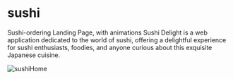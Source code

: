 # sushi
Sushi-ordering Landing Page, with animations
Sushi Delight is a web application dedicated to the world of sushi, offering a delightful experience for sushi enthusiasts, foodies, and anyone curious about this exquisite Japanese cuisine.

![sushiHome](https://github.com/Lyam0udi/sushi/assets/67929106/bb3bfa2e-b27a-4e4b-8177-46c8d2d000da)

